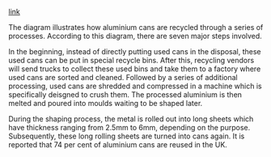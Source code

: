 [link](https://www.ielts-writing.info/EXAM/academic_writing_samples_task_1/1043/)

The diagram illustrates how aluminium cans are recycled through a series of processes. According to this diagram, there are seven major steps involved.

In the beginning, instead of directly putting used cans in the disposal, these used cans can be put in special recycle bins. After this, recycling vendors will send trucks to collect these used bins and take them to a factory where used cans are sorted and cleaned. Followed by a series of additional processing, used cans are shredded and compressed in a machine which is specifically deisgned to crush them. The processed aluminium is then melted and poured into moulds waiting to be shaped later.

During the shaping process, the metal is rolled out into long sheets which have thickness ranging from 2.5mm to 6mm, depending on the purpose. Subsequently, these long rolling sheets are turned into cans again. It is reported that 74 per cent of aluminium cans are reused in the UK.